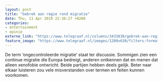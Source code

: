 ```yaml
---
layout: post
title: "Gebrek aan regie rond migratie"
date: Thu, 11 Apr 2019 22:36:27 +0200
categories: 
- entertainment 
- opinie 
externe_link: "https://www.telegraaf.nl/columns/3433830/gebrek-aan-regie-rond-migratie"
feature_image: "https://www.telegraaf.nl/images/1200x630/filters:format(jpeg):quality(80)/cdn-kiosk-api.telegraaf.nl/01460450-5c9a-11e9-b343-02c309bc01c1.jpg"
---
```


<p class="intro">De term ’ongecontroleerde migratie’ staat ter discussie. Sommigen zien een continue migratie die Europa bedreigt, anderen ontkennen dat en menen dat alleen xenofobie ontwricht. Beide partijen hebben deels gelijk. Beter naar elkaar luisteren zou vele misverstanden over termen en feiten kunnen voorkomen.</p>
